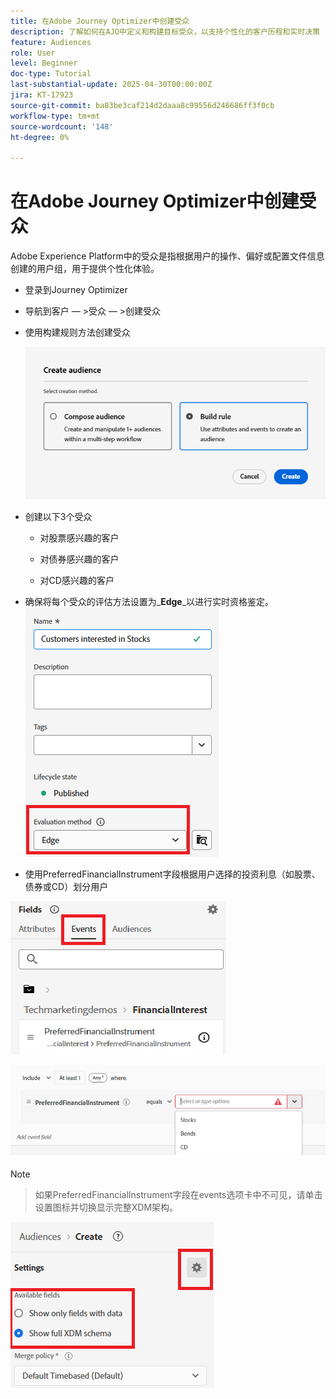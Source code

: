 ```yaml
---
title: 在Adobe Journey Optimizer中创建受众
description: 了解如何在AJO中定义和构建目标受众，以支持个性化的客户历程和实时决策
feature: Audiences
role: User
level: Beginner
doc-type: Tutorial
last-substantial-update: 2025-04-30T00:00:00Z
jira: KT-17923
source-git-commit: ba83be3caf214d2daaa8c99556d246686ff3f0cb
workflow-type: tm+mt
source-wordcount: '148'
ht-degree: 0%

---
```


# 在Adobe Journey Optimizer中创建受众


Adobe Experience Platform中的受众是指根据用户的操作、偏好或配置文件信息创建的用户组，用于提供个性化体验。

* 登录到Journey Optimizer
* 导航到客户 — >受众 — >创建受众
* 使用构建规则方法创建受众

  ![受众](assets/rule-based-audience.png)

* 创建以下3个受众

   * 对股票感兴趣的客户

   * 对债券感兴趣的客户

   * 对CD感兴趣的客户


* 确保将每个受众的评估方法设置为&#x200B;_**Edge**_以进行实时资格鉴定。
  ![边缘受众](assets/audience-edge.png)

* 使用PreferredFinancialInstrument字段根据用户选择的投资利息（如股票、债券或CD）划分用户

![事件](assets/event-attribute.png)

![首选金融工具](assets/stock-customers.png)




>[!NOTE]
>
>>如果PreferredFinancialInstrument字段在events选项卡中不可见，请单击设置图标并切换显示完整XDM架构。



![toggle-full-xdm-schema](assets/show-custom-fields.png)


